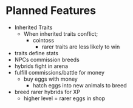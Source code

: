 # Planned Features
- Inherited Traits
  - When inherited traits conflict;
    - cointoss
      - rarer traits are less likely to win
- traits define stats
- NPCs commission breeds
- hybrids fight in arena
- fulfill commissions/battle for money
  - buy eggs with money
    - hatch eggs into new animals to breed
- breed rarer hybrids for XP
  - higher level = rarer eggs in shop